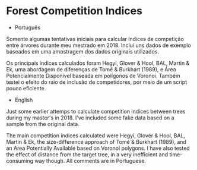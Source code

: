 # Forest Competition Indices

* Português
 
 Somente algumas tentativas iniciais para calcular índices de competição entre árvores durante meu mestrado em 2018. Incluí uns dados de exemplo baseados em uma amostragem dos dados originais utilizados.
 
 Os principais índices calculados foram Hegyi, Glover & Hool, BAL, Martin & Ek, uma abordagem de diferenças de Tomé & Burkhart (1989), e Área Potencialmente Disponível baseada em polígonos de Voronoi. Também testei o efeito do raio de inclusão de competidores, por meio de um script pouco eficiente.
 
 
 * English
 
 Just some earlier attemps to calculate competition indices between trees during my master's in 2018. I've included some fake data based on a sample from the original data. 
 
 The main competition indices calculated were Hegyi, Glover & Hool, BAL, Martin & Ek, the size-difference approach of Tomé & Burkhart (1989), and an Area Potentially Available based on Voronoi polygons. I have also tested the effect of distance from the target tree, in a very inefficient and time-consuming way though. All comments are in Portuguese.
